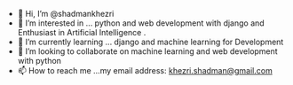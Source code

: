 - 👋 Hi, I’m @shadmankhezri
- 👀 I’m interested in ... python and web development with django and Enthusiast in Artificial Intelligence .
- 🌱 I’m currently learning ... django and machine learning for Development
- 💞️ I’m looking to collaborate on machine learning and web development with python
- 📫 How to reach me ...my email address: khezri.shadman@gmail.com
<!---
shadmankhezri/shadmankhezri is a ✨ special ✨ repository because its `README.md` (this file) appears on your GitHub profile.
You can click the Preview link to take a look at your changes.
--->
